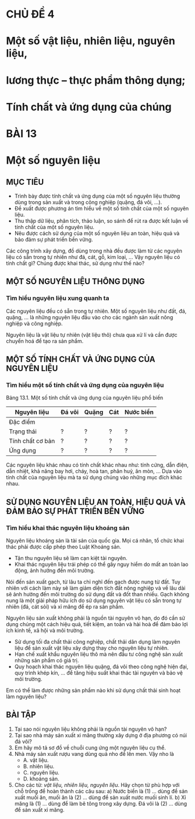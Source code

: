 # CHỦ ĐỀ 4
# Một số vật liệu, nhiên liệu, nguyên liệu,
# lương thực – thực phẩm thông dụng;
# Tính chất và ứng dụng của chúng

# BÀI 13
# Một số nguyên liệu

## MỤC TIÊU
- Trình bày được tính chất và ứng dụng của một số nguyên liệu thường dùng trong sản xuất và trong công nghiệp (quặng, đá vôi, ...).
- Đề xuất được phương án tìm hiểu về một số tính chất của một số nguyên liệu.
- Thu thập dữ liệu, phân tích, thảo luận, so sánh để rút ra được kết luận về tính chất của một số nguyên liệu.
- Nêu được cách sử dụng của một số nguyên liệu an toàn, hiệu quả và bảo đảm sự phát triển bền vững.

Các công trình xây dựng, đồ dùng trong nhà đều được làm từ các nguyên liệu có sẵn trong tự nhiên như đá, cát, gỗ, kim loại, ... Vậy nguyên liệu có tính chất gì? Chúng được khai thác, sử dụng như thế nào?

## MỘT SỐ NGUYÊN LIỆU THÔNG DỤNG
### Tìm hiểu nguyên liệu xung quanh ta

Các nguyên liệu đều có sẵn trong tự nhiên. Một số nguyên liệu như đất, đá, quặng, ... là những nguyên liệu đầu vào cho các ngành sản xuất nông nghiệp và công nghiệp.

Nguyên liệu là vật liệu tự nhiên (vật liệu thô) chưa qua xử lí và cần được chuyển hoá để tạo ra sản phẩm.

## MỘT SỐ TÍNH CHẤT VÀ ỨNG DỤNG CỦA NGUYÊN LIỆU
### Tìm hiểu một số tính chất và ứng dụng của nguyên liệu

Bảng 13.1. Một số tính chất và ứng dụng của nguyên liệu phổ biến

| Nguyên liệu | Đá vôi | Quặng | Cát | Nước biển |
|---|---|---|---|---|
| Đặc điểm | | | | |
| Trạng thái | ? | ? | ? | ? |
| Tính chất cơ bản | ? | ? | ? | ? |
| Ứng dụng | ? | ? | ? | ? |

Các nguyên liệu khác nhau có tính chất khác nhau như: tính cứng, dẫn điện, dẫn nhiệt, khả năng bay hơi, cháy, hoà tan, phân huỷ, ăn mòn, ... Dựa vào tính chất của nguyên liệu mà ta sử dụng chúng vào những mục đích khác nhau.

## SỬ DỤNG NGUYÊN LIỆU AN TOÀN, HIỆU QUẢ VÀ ĐẢM BẢO SỰ PHÁT TRIỂN BỀN VỮNG
### Tìm hiểu khai thác nguyên liệu khoáng sản

Nguyên liệu khoáng sản là tài sản của quốc gia. Mọi cá nhân, tổ chức khai thác phải được cấp phép theo Luật Khoáng sản.
- Tận thu nguyên liệu sẽ làm cạn kiệt tài nguyên.
- Khai thác nguyên liệu trái phép có thể gây nguy hiểm do mất an toàn lao động, ảnh hưởng đến môi trường.

Nói đến sản xuất gạch, từ lâu ta chỉ nghĩ đến gạch được nung từ đất. Tuy nhiên với cách làm này sẽ làm giảm diện tích đất nông nghiệp và về lâu dài sẽ ảnh hưởng đến môi trường do sử dụng đất và đốt than nhiều. Gạch không nung là một giải pháp hữu ích do sử dụng nguyên vật liệu có sẵn trong tự nhiên (đá, cát sỏi) và xỉ măng để ép ra sản phẩm.

Nguyên liệu sản xuất không phải là nguồn tài nguyên vô hạn, do đó cần sử dụng chúng một cách hiệu quả, tiết kiệm, an toàn và hài hoà để đảm bảo lợi ích kinh tế, xã hội và môi trường.
- Sử dụng tối đa chất thải công nghiệp, chất thải dân dụng làm nguyên liệu để sản xuất vật liệu xây dựng thay cho nguyên liệu tự nhiên.
- Hạn chế xuất khẩu nguyên liệu thô mà nên đầu tư công nghệ sản xuất những sản phẩm có giá trị.
- Quy hoạch khai thác nguyên liệu quặng, đá vôi theo công nghệ hiện đại, quy trình khép kín, ... để tăng hiệu suất khai thác tài nguyên và bảo vệ môi trường.

Em có thể làm được những sản phẩm nào khi sử dụng chất thải sinh hoạt làm nguyên liệu?

## BÀI TẬP
1. Tại sao nói nguyên liệu không phải là nguồn tài nguyên vô hạn?
2. Tại sao nhà máy sản xuất xi măng thường xây dựng ở địa phương có núi đá vôi?
3. Em hãy mô tả sơ đồ về chuỗi cung ứng một nguyên liệu cụ thể.
4. Nhà máy sản xuất rượu vang dùng quả nho để lên men. Vậy nho là
    * A. vật liệu.
    * B. nhiên liệu.
    * C. nguyên liệu.
    * D. khoáng sản.
5. Cho các từ: *vật liệu, nhiên liệu, nguyên liệu*. Hãy chọn từ phù hợp với chỗ trống để hoàn thành các câu sau:
    a) Nước biển là (1) ... dùng để sản xuất muối ăn, muối ăn là (2) ... dùng để sản xuất nước muối sinh lí.
    b) Xỉ măng là (1) ... dùng để làm bê tông trong xây dựng. Đá vôi là (2) ... dùng để sản xuất xỉ măng.
